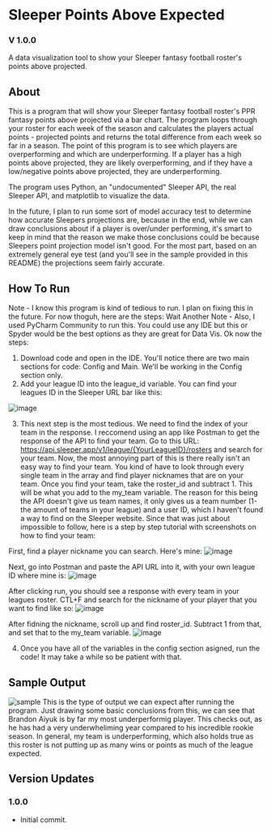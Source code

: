 # Sleeper Points Above Expected
### V 1.0.0
A data visualization tool to show your Sleeper fantasy football roster's points above projected.
## About
This is a program that will show your Sleeper fantasy football roster's PPR fantasy points above projected via a bar chart. The program loops through your roster for each week of the season and calculates the players actual points - projected points and returns the total difference from each week so far in a season. The point of this program is to see which players are overperforming and which are underperforming. If a player has a high points above projected, they are likely overperforming, and if they have a low/negative points above projected, they are underperforming.

The program uses Python, an "undocumented" Sleeper API, the real Sleeper API, and matplotlib to visualize the data.

In the future, I plan to run some sort of model accuracy test to determine how accurate Sleepers projections are, because in the end, while we can draw conclusions about if a player is over/under performing, it's smart to keep in mind that the reason we make those conclusions could be because Sleepers point projection model isn't good. For the most part, based on an extremely general eye test (and you'll see in the sample provided in this README) the projections seem fairly accurate.
## How To Run
Note - I know this program is kind of tedious to run. I plan on fixing this in the future. For now thoguh, here are the steps:
Wait Another Note - Also, I used PyCharm Community to run this. You could use any IDE but this or Spyder would be the best options as they are great for Data Vis. Ok now the steps:
1. Download code and open in the IDE. You'll notice there are two main sections for code: Config and Main. We'll be working in the Config section only.
2. Add your league ID into the league_id variable. You can find your leagues ID in the Sleeper URL bar like this:

![image](https://user-images.githubusercontent.com/68918006/142707164-b7684c22-5278-43bd-b956-d370ddec09cf.png)

3. This next step is the most tedious. We need to find the index of your team in the response. I reccomend using an app like Postman to get the response of the API to find your team. Go to this URL: https://api.sleeper.app/v1/league/{YourLeagueID}/rosters and search for your team. Now, the most annoying part of this is there really isn't an easy way to find your team. You kind of have to look through every single team in the array and find player nicknames that are on your team. Once you find your team, take the roster_id and subtract 1. This will be what you add to the my_team variable. The reason for this being the API doesn't give us team names, it only gives us a team number (1-the amount of teams in your league) and a user ID, which I haven't found a way to find on the Sleeper website. Since that was just about impossible to follow, here is a step by step tutorial with screenshots on how to find your team:

First, find a player nickname you can search. Here's mine:
![image](https://user-images.githubusercontent.com/68918006/142706285-f6be267b-738f-4f15-80d5-a60b875173cc.png)

Next, go into Postman and paste the API URL into it, with your own league ID where mine is:
![image](https://user-images.githubusercontent.com/68918006/142707259-0bc38fa2-79bb-471c-a2f9-222a1e40204e.png)

After clicking run, you should see a response with every team in your leagues roster. CTL+F and search for the nickname of your player that you want to find like so:
![image](https://user-images.githubusercontent.com/68918006/142745952-4b7c3196-5c8a-4b15-9b2d-cd8c854c93d3.png)

After fidning the nickname, scroll up and find roster_id. Subtract 1 from that, and set that to the my_team variable.
![image](https://user-images.githubusercontent.com/68918006/142706477-089c735a-0d84-4f40-8867-2cb3e68eb1ad.png)



4. Once you have all of the variables in the config section asigned, run the code! It may take a while so be patient with that.


## Sample Output
![sample](https://user-images.githubusercontent.com/68918006/142657452-f41ae6a1-ea78-413e-a0e2-503e75883884.png)
This is the type of output we can expect after running the program. Just drawing some basic conclusions from this, we can see that Brandon Aiyuk is by far my most underperformig player. This checks out, as he has had a very underwheliming year compared to his incredible rookie season. In general, my team is underperforming, which also holds true as this roster is not putting up as many wins or points as much of the league expected. 
## Version Updates
### 1.0.0
- Initial commit.
